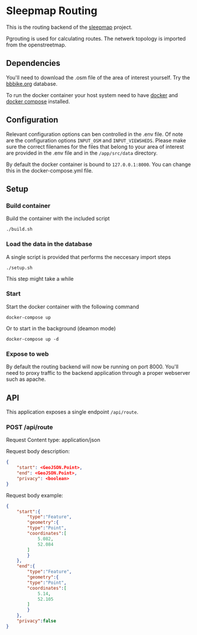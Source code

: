# Sleepmap Routing
This is the routing backend of the [sleepmap](https://github.com/sdhoek/sleepmap) project.

Pgrouting is used for calculating routes. The netwerk topology is imported from the openstreetmap.

## Dependencies
You'll need to download the .osm file of the area of interest yourself. Try the [bbbike.org](http://download.bbbike.org/osm/bbbike/) database.

To run the docker container your host system need to have [docker](https://www.docker.com/) and [docker compose](https://docs.docker.com/compose/) installed.

## Configuration
Relevant configuration options can ben controlled in the .env file. Of note are the configuration options `INPUT_OSM` and `INPUT_VIEWSHEDS`. Please make sure the correct filenames for the files that belong to your area of interest are provided in the .env file and in the `/app/src/data` directory.

By default the docker container is bound to `127.0.0.1:8000`. You can change this in the docker-compose.yml file.

## Setup

### Build container
Build the container with the included script
```
./build.sh
```

### Load the data in the database
A single script is provided that performs the neccesary import steps
```
./setup.sh
```
This step might take a while

### Start
Start the docker container with the following command
```
docker-compose up
```
Or to start in the background (deamon mode)
```
docker-compose up -d
```

### Expose to web
By default the routing backend will now be running on port 8000. You'll need to proxy traffic to the backend application through a proper webserver such as apache.

## API
This application exposes a single endpoint `/api/route`.

### POST /api/route
Request Content type: application/json

Request body description:
```json
{
    "start": <GeoJSON.Point>,
    "end": <GeoJSON.Point>,
    "privacy": <boolean>
}
```

Request body example:
```json
{
    "start":{
        "type":"Feature",
        "geometry":{
        "type":"Point",
        "coordinates":[
            5.082,
            52.084
        ]
        }
    },
    "end":{
        "type":"Feature",
        "geometry":{
        "type":"Point",
        "coordinates":[
            5.14,
            52.105
        ]
        }
    },
    "privacy":false
}
```

